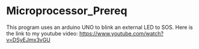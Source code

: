 # Microprocessor_Prereq
This program uses an arduino UNO to blink an external LED to SOS.
Here is the link to my youtube video: https://www.youtube.com/watch?v=DSyEJmx3vGU 
